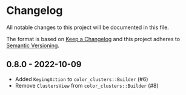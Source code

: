 # Changelog

All notable changes to this project will be documented in this file.

The format is based on [Keep a Changelog](http://keepachangelog.com/)
and this project adheres to [Semantic Versioning](http://semver.org/).

## 0.8.0 - 2022-10-09

* Added `KeyingAction` to `color_clusters::Builder` (#6)
* Remove `ClustersView` from `color_clusters::Builder` (#8)